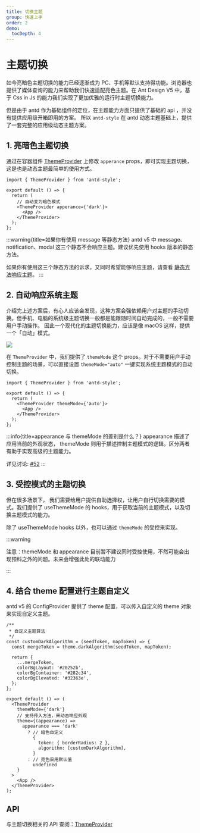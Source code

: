 ```yaml
---
title: 切换主题
group: 快速上手
order: 2
demo:
  tocDepth: 4
---
```


# 主题切换

如今亮暗色主题切换的能力已经逐渐成为 PC、手机等默认支持得功能。浏览器也提供了媒体查询的能力来帮助我们快速适配亮色主题。在 Ant Design V5 中，基于 Css in Js 的能力我们实现了更加优雅的运行时主题切换能力。

但是由于 antd 作为基础组件的定位，在主题能力方面只提供了基础的 api ，并没有提供应用级开箱即用的方案。 所以 `antd-style` 在 antd 动态主题基础上，提供了一套完整的应用级动态主题方案。

## 1. 亮暗色主题切换

通过在容器组件 [ThemeProvider](/usage/theme-provider) 上修改 `apperance` props，即可实现主题切换，这是也是动态主题最简单的使用方式。

```tsx | pure
import { ThemeProvider } from 'antd-style';

export default () => {
  return (
    // 自动变为暗色模式
    <ThemeProvider apperance={'dark'}>
      <App />
    </ThemeProvider>
  );
};
```

<code src="../demos/guide/switch-theme/default.tsx"></code>

:::warning{title=如果你有使用 message 等静态方法}
antd v5 中 message、notification、modal 这三个静态不会响应主题。建议优先使用 hooks 版本的静态方法。

如果你有使用这三个静态方法的诉求，又同时希望能够响应主题，请查看 [静态方法响应主题](/case/static-method)。
:::

## 2. 自动响应系统主题

介绍完上述方案后，有心人应该会发现，这种方案会强依赖用户对主题的手动切换。但手机、电脑的系统级主题切换一般都是能跟随时间自动完成的，一般不需要用户手动操作。 因此一个现代化的主题切换能力，应该是像 macOS 这样，提供一个「自动」模式。

![](https://gw.alipayobjects.com/zos/kitchen/bSG%26I1A8I/bianzu.png)

在 `ThemeProvider` 中，我们提供了 `themeMode` 这个 props。对于不需要用户手动控制主题的场景，可以直接设置 `themeMode="auto"` 一键实现系统主题模式的自动切换。

```tsx | pure
import { ThemeProvider } from 'antd-style';

export default () => {
  return (
    <ThemeProvider themeMode={'auto'}>
      <App />
    </ThemeProvider>
  );
};
```

<code src="../demos/guide/switch-theme/AutoSwitch.tsx"></code>

:::info{title=appearance 与 themeMode 的差别是什么？}
appearance 描述了应用当前的外观状态， themeMode 则用于描述控制主题模式的逻辑。区分两者有助于实现高级的主题能力。

详见讨论: [#52](https://github.com/ant-design/antd-style/issues/52)
:::

## 3. 受控模式的主题切换

但在很多场景下， 我们需要给用户提供自助选择权，让用户自行切换需要的模式。我们提供了 useThemeMode 的 hooks，用于获取当前的主题模式，以及切换主题模式的能力。

<code src="../demos/guide/switch-theme/GlobalSwitch"></code>

除了 useThemeMode hooks 以外，也可以通过 `themeMode` 的受控来实现。

<code src="../demos/guide/switch-theme/ControlledSwitch"></code>

:::warning

注意：themeMode 和 appearance 目前暂不建议同时受控使用，不然可能会出现预料之外的问题。未来会增强此处的联动能力

:::

## 4. 结合 theme 配置进行主题自定义

antd v5 的 ConfigProvider 提供了 theme 配置，可以传入自定义的 theme 对象来实现自定义主题。

```tsx | pure
/**
 * 自定义主题算法
 */
const customDarkAlgorithm = (seedToken, mapToken) => {
  const mergeToken = theme.darkAlgorithm(seedToken, mapToken);

  return {
    ...mergeToken,
    colorBgLayout: '#20252b',
    colorBgContainer: '#282c34',
    colorBgElevated: '#32363e',
  };
};

export default () => (
  <ThemeProvider
    themeMode={'dark'}
    // 支持传入方法，来动态响应外观
    theme={(appearance) =>
      appearance === 'dark'
        ? // 暗色自定义
          {
            token: { borderRadius: 2 },
            algorithm: [customDarkAlgorithm],
          }
        : // 亮色采用默认值
          undefined
    }
  >
    <App />
  </ThemeProvider>
);
```

<code src="../demos/guide/switch-theme/AntdTheme"></code>

## API

与主题切换相关的 API 查阅：[ThemeProvider](/api/theme-provider#themeprovider-api)
